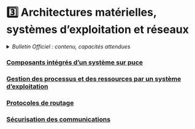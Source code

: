# 3️⃣ Architectures matérielles, systèmes d’exploitation et réseaux
<details>
    <summary><i>Bulletin Officiel : contenu, capacités attendues</i></summary>

>La réduction de taille des éléments des circuits électroniques a conduit à l’avènement de systèmes sur puce (**SoCs** pour *Systems On Chips* en anglais) qui regroupent dans un seul circuit nombre de fonctions autrefois effectuées par des circuits séparés assemblés sur une carte électronique. Un tel système sur puce est conçu et mis au point de façon logicielle, ses briques électroniques sont accessibles par des API, comme pour les bibliothèques logicielles.  
>Toute machine est dotée d’un **système d’exploitation** qui a pour fonction de charger les programmes depuis la mémoire de masse et de lancer leur exécution en leur créant des **processus**, de gérer l’ensemble des ressources, de traiter les interruptions ainsi que les entrées-sorties et enfin d’assurer la sécurité globale du système.  
>Dans un réseau, les **routeurs** jouent un rôle essentiel dans la transmission des paquets sur Internet : les paquets sont routés individuellement par des algorithmes. Les pertes logiques peuvent être compensées par des protocoles reposant sur des accusés de réception ou des demandes de renvoi, comme **TCP**.  
>La protection des données sensibles échangées est au cœur d’Internet. Les notions de **chiffrement** et de **déchiffrement** de paquets pour les communications sécurisées sont explicitées.  
>| Contenu | Capacités attendues |
>| :-- | :-- |
>| Composants intégrés d’un système sur puce | - Identifier les principaux composants sur un schéma de circuit et les avantages de leur intégration en termes de vitesse et de consommation |
>| Gestion des processus et des ressources par un système d’exploitation | - Décrire la création d’un processus, l’ordonnancement de plusieurs processus par le système <br>- Mettre en évidence le risque de l’interblocage (*deadlock*) |
>| Protocoles de routage | - Identifier, suivant le protocole de routage utilisé, la route empruntée par un paquet |
>| Sécurisation des communications | - Décrire les principes de chiffrement symétrique (clef partagée) et asymétrique (avec clef privée/clef publique) <br>- Décrire l’échange d’une clef symétrique en utilisant un protocole asymétrique pour sécuriser une communication |

</details>

### [Composants intégrés d’un système sur puce]()

### [Gestion des processus et des ressources par un système d’exploitation]()

### [Protocoles de routage]()

### [Sécurisation des communications]()

